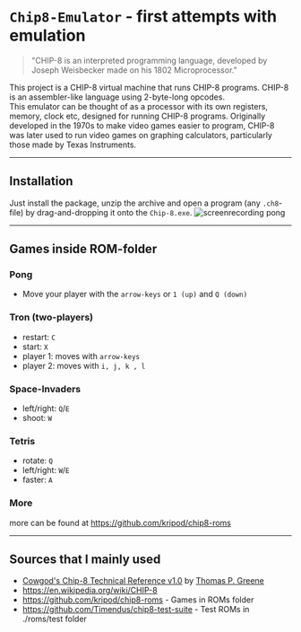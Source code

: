 # `Chip8-Emulator` - first attempts with emulation
> "CHIP-8 is an interpreted programming language, developed by Joseph Weisbecker made on his 1802 Microprocessor."

This project is a CHIP-8 virtual machine that runs CHIP-8 programs. CHIP-8 is an assembler-like language using 2-byte-long opcodes. <br>
This emulator can be thought of as a processor with its own registers, memory, clock etc, designed for running CHIP-8 programs.
Originally developed in the 1970s to make video games easier to program, CHIP-8 was later used to run video games on graphing calculators, particularly those made by Texas Instruments.

---

## Installation
Just install the package, unzip the archive and open a program (any `.ch8`-file) by drag-and-dropping it onto the `Chip-8.exe`.
![screenrecording pong](https://github.com/jmjumper/Chip8-Emulator/blob/master/screen/chip8.gif)

--- 

## Games inside ROM-folder
### Pong
- Move your player with the `arrow-keys` or `1 (up)` and `Q (down)`
### Tron (two-players)
- restart: `C`
- start: `X`
- player 1: moves with `arrow-keys`
- player 2: moves with `i, j, k , l`
### Space-Invaders
- left/right: `Q`/`E`
- shoot: `W`
### Tetris
- rotate: `Q`
- left/right: `W`/`E`
- faster: `A`
### More
more can be found at https://github.com/kripod/chip8-roms

---

## Sources that I mainly used
- <a href="http://devernay.free.fr/hacks/chip8/C8TECH10.HTM#2.0">Cowgod's Chip-8 Technical Reference v1.0</a> by <u>Thomas P. Greene</u> <br>
- https://en.wikipedia.org/wiki/CHIP-8 <br>
- https://github.com/kripod/chip8-roms - Games in ROMs folder<br>
- https://github.com/Timendus/chip8-test-suite - Test ROMs in ./roms/test folder
